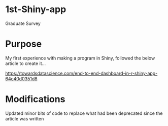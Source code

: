 # 1st-Shiny-app
Graduate Survey

# Purpose

My first experience with making a program in Shiny, followed the below article to create it...

https://towardsdatascience.com/end-to-end-dashboard-in-r-shiny-app-64c40d0351d8

# Modifications

Updated minor bits of code to replace what had been deprecated since the article was written
